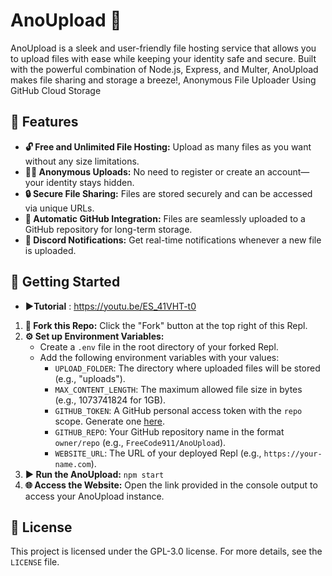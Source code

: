
# AnoUpload 🚀

AnoUpload is a sleek and user-friendly file hosting service that allows you to upload files with ease while keeping your identity safe and secure. Built with the powerful combination of Node.js, Express, and Multer, AnoUpload makes file sharing and storage a breeze!, Anonymous File Uploader Using GitHub Cloud Storage


## 🌟 Features

- **🔓 Free and Unlimited File Hosting:** Upload as many files as you want without any size limitations.
- **🕵️‍♂️ Anonymous Uploads:** No need to register or create an account—your identity stays hidden.
- **🔒 Secure File Sharing:** Files are stored securely and can be accessed via unique URLs.
- **🔗 Automatic GitHub Integration:** Files are seamlessly uploaded to a GitHub repository for long-term storage.
- **📩 Discord Notifications:** Get real-time notifications whenever a new file is uploaded.

## 🚀 Getting Started
- **▶️Tutorial** : https://youtu.be/ES_41VHT-t0
1. **🍴 Fork this Repo:** Click the "Fork" button at the top right of this Repl.
2. **⚙️ Set up Environment Variables:**
   - Create a `.env` file in the root directory of your forked Repl.
   - Add the following environment variables with your values:
     - `UPLOAD_FOLDER`: The directory where uploaded files will be stored (e.g., "uploads").
     - `MAX_CONTENT_LENGTH`: The maximum allowed file size in bytes (e.g., 1073741824 for 1GB).
     - `GITHUB_TOKEN`: A GitHub personal access token with the `repo` scope. Generate one [here](https://github.com/settings/tokens).
     - `GITHUB_REPO`: Your GitHub repository name in the format `owner/repo` (e.g., `FreeCode911/AnoUpload`).
     - `WEBSITE_URL`: The URL of your deployed Repl (e.g., `https://your-name.com`).
3. **▶️ Run the AnoUpload:** `npm start`
4. **🌐 Access the Website:** Open the link provided in the console output to access your AnoUpload instance.

## 📜 License

This project is licensed under the GPL-3.0 license. For more details, see the `LICENSE` file.
